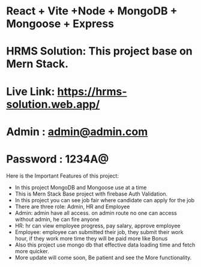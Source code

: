 # React + Vite +Node + MongoDB + Mongoose + Express

# HRMS Solution: This project base on Mern Stack.

# Live Link: https://hrms-solution.web.app/

# Admin : admin@admin.com

# Password : 1234A@

Here is the Important Features of this project:

- In this project MongoDB and Mongoose use at a time
- This is Mern Stack Base project with firebase Auth Validation.
- In this project you can see job fair where candidate can apply for the job
- There are three role: Admin, HR and Employee
- Admin: admin have all access. on admin route no one can access without admin, he can fire anyone
- HR: hr can view employee progress, pay salary, approve employee
- Employee: employee can submitted their job, they submit their work hour, if they work more time they will be paid more like Bonus
- Also this project use mongo db that effective data loading time and fetch more quicker.
- More update will come soon, Be patient and see the More functionality.
